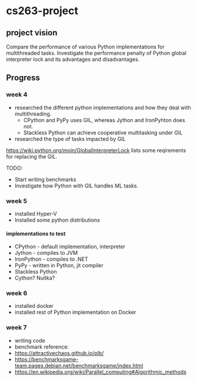# cs263-project

## project vision
Compare the performance of various Python implementations for multithreaded tasks. Investigate the performance penalty of Python global interpreter lock and its advantages and disadvantages. 

## Progress

### week 4
* researched the different python implementations and how they deal with multithreading.
  * CPython and PyPy uses GIL, whereas Jython and IronPyhton does not.
  * Stackless Python can achieve cooperative multitasking under GIL
* researched the type of tasks impacted by GIL

https://wiki.python.org/moin/GlobalInterpreterLock lists some reqirements for replacing the GIL.

TODO:
* Start writing benchmarks
* Investigate how Python with GIL handles ML tasks.

### week 5
* installed Hyper-V
* Installed some python distributions

#### implementations to test
* CPython - default implementation, interpreter
* Jython - compiles to JVM 
* IronPython - compiles to .NET
* PyPy - written in Python, jit compiler
* Stackless Python
* Cython? Nuitka?

### week 6
* installed docker
* installed rest of Python implementation on Docker

### week 7 
* writing code
* benchmark reference:
 * https://attractivechaos.github.io/plb/
 * https://benchmarksgame-team.pages.debian.net/benchmarksgame/index.html
 * https://en.wikipedia.org/wiki/Parallel_computing#Algorithmic_methods
 

